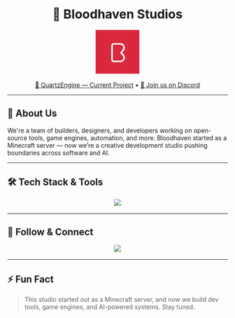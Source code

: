 <h1 align="center">🚀 Bloodhaven Studios</h1>
<p align="center">
  <img width=100 height=100 src="https://github.com/BloodhavenStudios/.github/blob/main/profile/logo.jpg" alt="Logo" />
</p>

<p align="center">
  <a href="https://github.com/BloodhavenStudios/QuartzEngine">💠 QuartzEngine — Current Project</a> •
  <a href="https://discord.gg/yourdiscord">💬 Join us on Discord</a>
</p>

---

## 🧠 About Us

We're a team of builders, designers, and developers working on open-source tools, game engines, automation, and more. Bloodhaven started as a Minecraft server — now we’re a creative development studio pushing boundaries across software and AI.

---

## 🛠️ Tech Stack & Tools

<p align="center">
  <img src="https://skillicons.dev/icons?i=py,ts,js,html,css,django,firebase,tailwind,nodejs,react,linux,git,github" />
</p>

---

## 📣 Follow & Connect

<p align="center">
  <a href="https://instagram.com/BloodhavenStudios_"><img src="https://img.shields.io/badge/Instagram-E1306C?style=for-the-badge&logo=instagram&logoColor=white" /></a>
</p>

---

## ⚡ Fun Fact
> This studio started out as a Minecraft server, and now we build dev tools, game engines, and AI-powered systems. Stay tuned.
